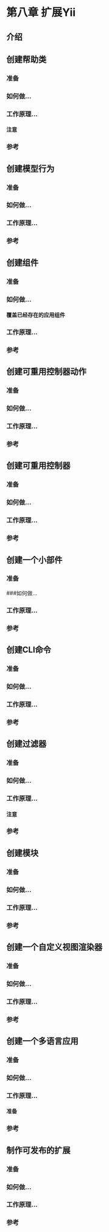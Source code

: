 # 第八章 扩展Yii

## 介绍

## 创建帮助类

### 准备

### 如何做...

### 工作原理...

#### 注意

### 参考

## 创建模型行为

### 准备

### 如何做...

### 工作原理...

### 参考

## 创建组件

### 准备

### 如何做...

#### 覆盖已经存在的应用组件

### 工作原理...

### 参考

## 创建可重用控制器动作

### 准备

### 如何做...

### 工作原理...

### 参考

## 创建可重用控制器

### 准备

### 如何做...

### 工作原理...

### 参考

## 创建一个小部件

### 准备

###如何做...


### 工作原理...

### 参考


## 创建CLI命令

### 准备

### 如何做...

### 工作原理...

### 参考


## 创建过滤器

### 准备

### 如何做...

### 工作原理...

#### 注意

### 参考

## 创建模块


### 准备

### 如何做...

### 工作原理...

### 参考


## 创建一个自定义视图渲染器

### 准备

### 如何做...


### 工作原理...

### 参考

## 创建一个多语言应用

### 准备

### 如何做...

### 工作原理...


#### 准备


### 参考


## 制作可发布的扩展

### 准备

### 如何做...


### 工作原理...

### 参考